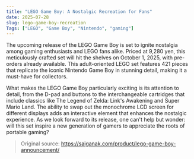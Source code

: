 ```yaml
---
title: "LEGO Game Boy: A Nostalgic Recreation for Fans"
date: 2025-07-28
slug: lego-game-boy-recreation
Tags: ["LEGO", "Game Boy", "Nintendo", "gaming"]
---
```


The upcoming release of the LEGO Game Boy is set to ignite nostalgia among gaming enthusiasts and LEGO fans alike. Priced at 9,280 yen, this meticulously crafted set will hit the shelves on October 1, 2025, with pre-orders already available. This adult-oriented LEGO set features 421 pieces that replicate the iconic Nintendo Game Boy in stunning detail, making it a must-have for collectors.

What makes the LEGO Game Boy particularly exciting is its attention to detail, from the D-pad and buttons to the interchangeable cartridges that include classics like The Legend of Zelda: Link's Awakening and Super Mario Land. The ability to swap out the monochrome LCD screen for different displays adds an interactive element that enhances the nostalgic experience. As we look forward to its release, one can't help but wonder: will this set inspire a new generation of gamers to appreciate the roots of portable gaming?

> Original source: https://saiganak.com/product/lego-game-boy-announcement/